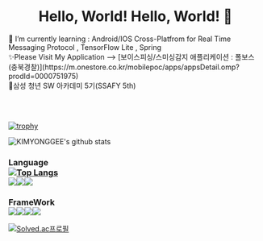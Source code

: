
<div align=center>
  
# Hello, World! Hello, World! 👋
</div>
🌱 I’m currently learning :  Android/IOS Cross-Platfrom for Real Time Messaging Protocol , TensorFlow Lite , Spring</br>✨Please Visit My Application -->  [보이스피싱/스미싱감지 애플리케이션 : 폴보스(충북경찰)](https://m.onestore.co.kr/mobilepoc/apps/appsDetail.omp?prodId=0000751975)</br> 💎삼성 청년 SW 아카데미 5기(SSAFY 5th) 

</br></br>

[![trophy](https://github-profile-trophy.vercel.app/?username=KIMYONGGEE&rank=S,A,AA,AAA,B,BB,BBB,C,CC,CCC)](https://github.com/KIMYONGGEE)</br> 


  
![KIMYONGGEE's github stats](https://github-readme-stats.vercel.app/api?username=KIMYONGGEE&show_icons=true)



### Language  </br>[![Top Langs](https://github-readme-stats.vercel.app/api/top-langs/?username=KIMYONGGEE&layout=compact)](https://github.com/KIMYONGGEE)</br><img src="https://img.shields.io/badge/Java-007396?style=flat-square&logo=Java&logoColor=white"/></a><img src="https://img.shields.io/badge/JavaScriptS-F7DF1E?style=flat-square&logo=JavaScript&logoColor=black"/></a><img src="https://img.shields.io/badge/Dart-0175C2?style=flat-square&logo=Dart&logoColor=white"/></a> 

### FrameWork  </br><img src="https://img.shields.io/badge/Android Studio-3DDC84?style=flat-square&logo=Android&logoColor=white"/></a><img src="https://img.shields.io/badge/React_Native-61DAFB?style=flat-square&logo=React&logoColor=black"/></a><img src="https://img.shields.io/badge/Flutter-02569B?style=flat-square&logo=Flutter&logoColor=white"/></a><img src="https://img.shields.io/badge/Spring-6DB33F?style=flat-square&logo=Spring&logoColor=white"/></a> 

[![Solved.ac프로필](http://mazassumnida.wtf/api/v2/generate_badge?boj=ykkim6872)](https://solved.ac/ykkim6872)

